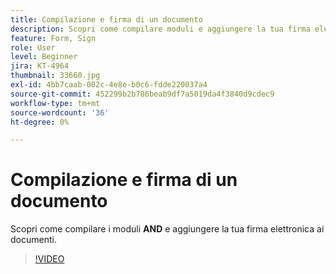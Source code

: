 ```yaml
---
title: Compilazione e firma di un documento
description: Scopri come compilare moduli e aggiungere la tua firma elettronica ai documenti
feature: Form, Sign
role: User
level: Beginner
jira: KT-4964
thumbnail: 33660.jpg
exl-id: 4bb7caab-002c-4e8e-b0c6-fdde220037a4
source-git-commit: 452299b2b786beab9df7a5019da4f3840d9cdec9
workflow-type: tm+mt
source-wordcount: '36'
ht-degree: 0%

---
```


# Compilazione e firma di un documento

Scopri come compilare i moduli **AND** e aggiungere la tua firma elettronica ai documenti.

>[!VIDEO](https://video.tv.adobe.com/v/33660?quality=12&learn=on&hidetitle=true)
